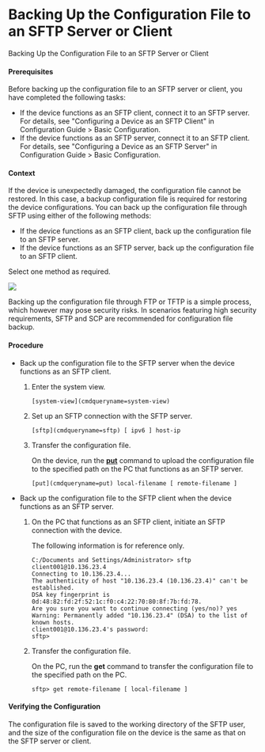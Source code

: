 Backing Up the Configuration File to an SFTP Server or Client
=============================================================

Backing Up the Configuration File to an SFTP Server or Client

#### Prerequisites

Before backing up the configuration file to an SFTP server or client, you have completed the following tasks:

* If the device functions as an SFTP client, connect it to an SFTP server. For details, see "Configuring a Device as an SFTP Client" in Configuration Guide > Basic Configuration.
* If the device functions as an SFTP server, connect it to an SFTP client. For details, see "Configuring a Device as an SFTP Server" in Configuration Guide > Basic Configuration.


#### Context

If the device is unexpectedly damaged, the configuration file cannot be restored. In this case, a backup configuration file is required for restoring the device configurations. You can back up the configuration file through SFTP using either of the following methods:

* If the device functions as an SFTP client, back up the configuration file to an SFTP server.
* If the device functions as an SFTP server, back up the configuration file to an SFTP client.

Select one method as required.

![](public_sys-resources/note_3.0-en-us.png) 

Backing up the configuration file through FTP or TFTP is a simple process, which however may pose security risks. In scenarios featuring high security requirements, SFTP and SCP are recommended for configuration file backup.



#### Procedure

* Back up the configuration file to the SFTP server when the device functions as an SFTP client.
  1. Enter the system view.
     
     
     ```
     [system-view](cmdqueryname=system-view) 
     ```
  2. Set up an SFTP connection with the SFTP server.
     
     
     ```
     [sftp](cmdqueryname=sftp) [ ipv6 ] host-ip
     ```
  3. Transfer the configuration file.
     
     
     
     On the device, run the [**put**](cmdqueryname=put) command to upload the configuration file to the specified path on the PC that functions as an SFTP server.
     
     ```
     [put](cmdqueryname=put) local-filename [ remote-filename ]
     ```
* Back up the configuration file to the SFTP client when the device functions as an SFTP server.
  1. On the PC that functions as an SFTP client, initiate an SFTP connection with the device.
     
     
     
     The following information is for reference only.
     
     ```
     C:/Documents and Settings/Administrator> sftp client001@10.136.23.4
     Connecting to 10.136.23.4...
     The authenticity of host "10.136.23.4 (10.136.23.4)" can't be established.
     DSA key fingerprint is 0d:48:82:fd:2f:52:1c:f0:c4:22:70:80:8f:7b:fd:78.
     Are you sure you want to continue connecting (yes/no)? yes
     Warning: Permanently added "10.136.23.4" (DSA) to the list of known hosts.
     client001@10.136.23.4's password:
     sftp>
     ```
  2. Transfer the configuration file.
     
     
     
     On the PC, run the **get** command to transfer the configuration file to the specified path on the PC.
     
     ```
     sftp> get remote-filename [ local-filename ]
     ```

#### Verifying the Configuration

The configuration file is saved to the working directory of the SFTP user, and the size of the configuration file on the device is the same as that on the SFTP server or client.